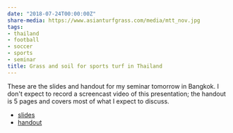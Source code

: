 ```yaml
---
date: "2018-07-24T00:00:00Z"
share-media: https://www.asianturfgrass.com/media/mtt_nov.jpg
tags:
- thailand
- football
- soccer
- sports
- seminar
title: Grass and soil for sports turf in Thailand
---
```


These are the slides and handout for my seminar tomorrow in Bangkok. I don't expect to record a screencast video of this presentation; the handout is 5 pages and covers most of what I expect to discuss.

* [slides](https://speakerdeck.com/micahwoods/grass-and-soil-for-sports-turf-in-thailand)
* [handout](http://files.asianturfgrass.com/201807_woods_thai_football_pitch.pdf)

<br>

<script async class="speakerdeck-embed" data-id="5f2b0b3287ba461a93ecaa5a2e4c231a" data-ratio="1.77777777777778" src="//speakerdeck.com/assets/embed.js"></script>

<br>
